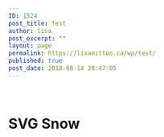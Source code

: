```yaml
---
ID: 1524
post_title: test
author: lisa
post_excerpt: ""
layout: page
permalink: https://lisamittoo.ca/wp/test/
published: true
post_date: 2018-08-14 20:47:05
---
```

<script src='//static.codepen.io/assets/editor/live/console_runner-ce3034e6bde3912cc25f83cccb7caa2b0f976196f2f2d52303a462c826d54a73.js'></script><script src='//static.codepen.io/assets/editor/live/css_live_reload_init-e9c0cc5bb634d3d14b840de051920ac153d7d3d36fb050abad285779d7e5e8bd.js'></script>

<style class="cp-pen-styles">@import url("https://fonts.googleapis.com/css?family=Corben:700");<br />
h1 {<br />
  font-family: 'Corben', cursive;<br />
  font-size: 6rem;<br />
  color: white;<br />
  letter-spacing: 0.1rem;<br />
  text-shadow: 0px 3px 3px rgba(0, 0, 0, 0.66);<br />
}</p>
<p>.hero {<br />
  background-image: radial-gradient(50% 176%, #253854 80%, #061922 100%);<br />
  min-height: 30rem;<br />
  position: relative;<br />
  overflow: hidden;<br />
  display: flex;<br />
  justify-content: center;<br />
  align-content: center;<br />
}<br />
.hero__content {<br />
  position: relative;<br />
  align-self: center;<br />
  padding: 3rem 0;<br />
}</p>
<p>.snow {<br />
  position: absolute;<br />
  min-width: 100vw;<br />
  min-height: 100vh;<br />
  height: 100%;<br />
  width: 100%;<br />
  top: 0;<br />
  left: 0;<br />
}</p>
<p>.snow .svg {<br />
  position: absolute;<br />
  width: 100%;<br />
  height: 100%;<br />
}</p>
<p>#snow-top-layer {<br />
  will-change: transform;<br />
  -webkit-transform: translateY(-768px);<br />
          transform: translateY(-768px);<br />
  -webkit-animation: fall 22.5s infinite linear;<br />
          animation: fall 22.5s infinite linear;<br />
}</p>
<p>#snow-bottom-layer {<br />
  will-change: transform;<br />
  -webkit-transform: translateY(-768px);<br />
          transform: translateY(-768px);<br />
  -webkit-animation: fall 45s infinite linear;<br />
          animation: fall 45s infinite linear;<br />
}</p>
<p>@-webkit-keyframes fall {<br />
  100% {<br />
    -webkit-transform: translateY(0);<br />
            transform: translateY(0);<br />
  }<br />
}</p>
<p>@keyframes fall {<br />
  100% {<br />
    -webkit-transform: translateY(0);<br />
            transform: translateY(0);<br />
  }<br />
}<br />
</style>

&nbsp;
<div class="hero">
<div class="snow">




































































</div>
<div class="hero__content">
<h1>SVG Snow</h1>
</div>
</div>
&nbsp;